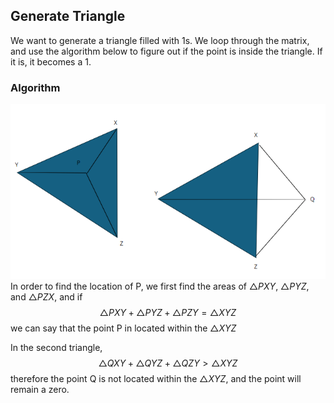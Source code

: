 ﻿## Generate Triangle
We want to generate a triangle filled with 1s.
We loop through the matrix, and use the algorithm below to figure out if the point is inside the triangle. If it is, it becomes a 1.

### Algorithm
![Algorithm to generate triangle](../../assets/Generate_Triangle.png)
In order to find the location of P, we first find the areas of $\triangle PXY$, $\triangle PYZ$, and $\triangle PZX$, and if 
$$ \triangle PXY + \triangle PYZ + \triangle PZY = \triangle XYZ $$
we can say that the point P in located within the $\triangle XYZ$

In the second triangle, 
$$ \triangle QXY + \triangle QYZ + \triangle QZY > \triangle XYZ $$
therefore the point Q is not located within the $\triangle XYZ$, and the point will remain a zero.






